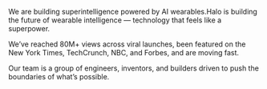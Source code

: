 We are building superintelligence powered by AI wearables.Halo is building the future of wearable intelligence — technology that feels like a superpower. 

We’ve reached 80M+ views across viral launches, been featured on the New York Times, TechCrunch, NBC, and Forbes, and are moving fast. 

Our team is a group of engineers, inventors, and builders driven to push the boundaries of what’s possible.
